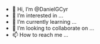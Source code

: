 - 👋 Hi, I’m @DanielGCyr
- 👀 I’m interested in ...
- 🌱 I’m currently learning ...
- 💞️ I’m looking to collaborate on ...
- 📫 How to reach me ...

<!---
DanielGCyr/DanielGCyr is a ✨ special ✨ repository because its `README.md` (this file) appears on your GitHub profile.
You can click the Preview link to take a look at your changes.
--->
